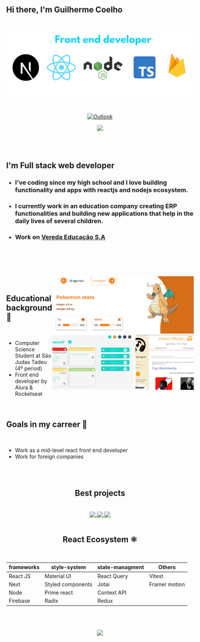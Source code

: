 <h2>Hi there, I'm Guilherme Coelho</h2>

<br>

<p align="center">
<img src="./img/front_end_languages.png"/>
</p>

<br>

<div align="center">

<a href="mailto:gs.coelho_dev@outlook.com" target="_blank" align="center">

![Outlook](https://img.shields.io/badge/Microsoft_Outlook-0078D4?style=for-the-badge&logo=microsoft-outlook&logoColor=white)

<a href='https://www.linkedin.com/in/guilherme-santos-coelho-1b7036210/' target='_blank'><img src='https://img.shields.io/badge/LinkedIn-0077B5?style=for-the-badge&logo=linkedin&logoColor=white'/></a>
</a>

</div>

<br>
<br>

## I'm Full stack web developer

- ### I've coding since my high school and I love building functionality and apps with reactjs and nodejs ecosystem.
- ### I currently work in an education company creating ERP functionalities and building new applications that help in the daily lives of several children.
- ### Work on <a href="https://www.instagram.com/escolavereda/" target="_blank">Vereda Educação S.A</a>

<br/>

<br/><br/>

<div>
<img src="./img/background_projects.png" align="right" width="380px"/>

<br/>

## Educational background 📒

<br/>

- Computer Science Student at São Judas Tadeu (4º period)
- Front end developer by Alura & Rocketseat

<br/>

## Goals in my carreer 🚀

<br/>

- Work as a mid-level react front end developer
- Work for foreign companies

</div>

<br/>
<br/>

</div>
<h2 align="center">Best projects</h2>

<br>

<div align="center">
<a href="https://github.com/guicoelhodev/BoostYourself" target="_blank">
  <img align="center" src="https://github-readme-stats.vercel.app/api/pin/?username=guicoelhodev-S&repo=BoostYourself&theme=github_dark" />
</a>
<a href="https://github.com/guicoelhodev/ReactMusic" target="_blank">
  <img align="center" src="https://github-readme-stats.vercel.app/api/pin/?username=guicoelhodev-S&repo=ReactMusic&theme=github_dark" />
</a>
<a href="https://github.com/guicoelhodev/Pokedex-v3" target="_blank">
  <img align="center" src="https://github-readme-stats.vercel.app/api/pin/?username=guicoelhodev-S&repo=Pokedex-v3&theme=github_dark" />
</a>
</div>

<br/>
<h2 align="center"> React Ecosystem ⚛</h2>️

<div align="center">

| frameworks | style-system      | state-managment | Others        |
| ---------- | ----------------- | --------------- | ------------- |
| React JS   | Material UI       | React Query     | Vitest        |
| Next       | Styled components | Jotai           | Framer motion |
| Node       | Prime react       | Context API     |               |
| Firebase   | Radix             | Redux           |               |

</div>
<br/>

<br/>
<p align="center">
<img src="https://github-readme-stats.vercel.app/api?username=guicoelhodev&show_icons=true&theme=tokyonight" align="center"/>
</p>
<br>

